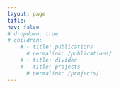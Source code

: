 ```yaml
---
layout: page
title:
nav: false
# dropdown: true
# children: 
    # - title: publications
      # permalink: /publications/
    # - title: divider
    # - title: projects
      # permalink: /projects/
---
```

